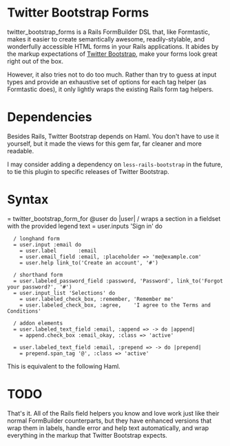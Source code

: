 Twitter Bootstrap Forms
=======================

twitter_bootstrap_forms is a Rails FormBuilder DSL that, like Formtastic,
makes it easier to create semantically awesome, readily-stylable, and
wonderfully accessible HTML forms in your Rails applications. It abides by
the markup expectations of [Twitter Bootstrap], make your forms look great right
out of the box.

However, it also tries not to do too much. Rather than try to guess at input
types and provide an exhaustive set of options for each tag helper (as
Formtastic does), it only lightly wraps the existing Rails form tag helpers.

Dependencies
============

Besides Rails, Twitter Bootstrap depends on Haml. You don't have to use it
yourself, but it made the views for this gem far, far cleaner and more
readable.

I may consider adding a dependency on `less-rails-bootstrap` in the future, to
tie this plugin to specific releases of Twitter Bootstrap.

Syntax
======

  = twitter_bootstrap_form_for @user do |user|
    / wraps a section in a fieldset with the provided legend text
    = user.inputs 'Sign in' do
    
      / longhand form
      = user.input :email do
        = user.label       :email
        = user.email_field :email, :placeholder => 'me@example.com'
        = user.help link_to('Create an account', '#')
      
      / shorthand form
      = user.labeled_password_field :password, 'Password', link_to('Forgot your password?', '#')
      = user.input_list 'Selections' do
        = user.labeled_check_box, :remember, 'Remember me'
        = user.labeled_check_box, :agree,    'I agree to the Terms and Conditions'
      
      / addon elements
      = user.labeled_text_field :email, :append => -> do |append|
        = append.check_box :email_okay, :class => 'active'
      
      = user.labeled_text_field :email, :prepend => -> do |prepend|
        = prepend.span_tag '@', :class => 'active'
        
        
	
This is equivalent to the following Haml.

  # TODO

That's it. All of the Rails field helpers you know and love work just like
their normal FormBuilder counterparts, but they have enhanced versions that
wrap them in labels, handle error and help text automatically, and wrap
everything in the markup that Twitter Bootstrap expects.

[Twitter Bootstrap]: http://twitter.github.com/bootstrap/